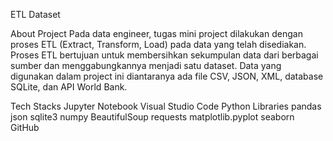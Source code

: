 ETL Dataset

About Project
Pada data engineer, tugas mini project dilakukan dengan proses ETL (Extract, Transform, Load) pada data yang telah disediakan. Proses ETL bertujuan untuk membersihkan sekumpulan data dari berbagai sumber dan menggabungkannya menjadi satu dataset. Data yang digunakan dalam project ini diantaranya ada file CSV, JSON, XML, database SQLite, dan API World Bank.

Tech Stacks
Jupyter Notebook
Visual Studio Code
Python Libraries
pandas
json
sqlite3
numpy
BeautifulSoup
requests
matplotlib.pyplot
seaborn
GitHub
